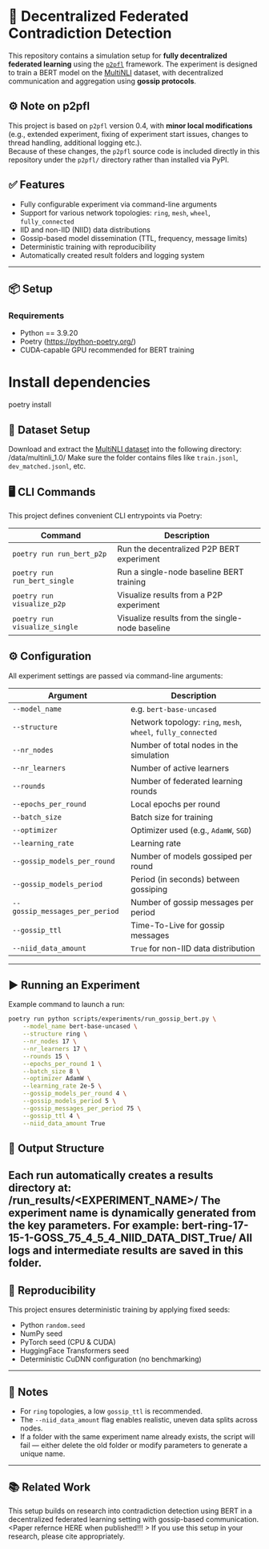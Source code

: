 # 🧪 Decentralized Federated Contradiction Detection

This repository contains a simulation setup for **fully decentralized federated learning** using the [`p2pfl`](https://github.com/danielp2pfl/p2pfl) framework. The experiment is designed to train a BERT model on the [MultiNLI](https://cims.nyu.edu/~sbowman/multinli/) dataset, with decentralized communication and aggregation using **gossip protocols**.

## ⚙️ Note on p2pfl

This project is based on `p2pfl` version 0.4, with **minor local modifications** (e.g., extended experiment, fixing of experiment start issues, changes to thread handling, additional logging etc.).  
Because of these changes, the `p2pfl` source code is included directly in this repository under the `p2pfl/` directory rather than installed via PyPI.

## ✅ Features

- Fully configurable experiment via command-line arguments
- Support for various network topologies: `ring`, `mesh`, `wheel`, `fully_connected`
- IID and non-IID (NIID) data distributions
- Gossip-based model dissemination (TTL, frequency, message limits)
- Deterministic training with reproducibility
- Automatically created result folders and logging system

---

## 📦 Setup

### Requirements

- Python == 3.9.20
- Poetry (https://python-poetry.org/)
- CUDA-capable GPU recommended for BERT training

# Install dependencies
poetry install

## 📁 Dataset Setup

Download and extract the [MultiNLI dataset](https://cims.nyu.edu/~sbowman/multinli/) into the following directory: <project-root>/data/multinli_1.0/
Make sure the folder contains files like `train.jsonl`, `dev_matched.jsonl`, etc.

## 🖥️ CLI Commands

This project defines convenient CLI entrypoints via Poetry:

| Command                  | Description                                      |
|--------------------------|--------------------------------------------------|
| `poetry run run_bert_p2p`     | Run the decentralized P2P BERT experiment       |
| `poetry run run_bert_single`  | Run a single-node baseline BERT training         |
| `poetry run visualize_p2p`    | Visualize results from a P2P experiment          |
| `poetry run visualize_single` | Visualize results from the single-node baseline  |

## ⚙️ Configuration

All experiment settings are passed via command-line arguments:

| Argument                        | Description                                                  |
|--------------------------------|--------------------------------------------------------------|
| `--model_name`                 | e.g. `bert-base-uncased`                                     |
| `--structure`                  | Network topology: `ring`, `mesh`, `wheel`, `fully_connected`|
| `--nr_nodes`                   | Number of total nodes in the simulation                      |
| `--nr_learners`                | Number of active learners                                    |
| `--rounds`                     | Number of federated learning rounds                          |
| `--epochs_per_round`          | Local epochs per round                                       |
| `--batch_size`                | Batch size for training                                      |
| `--optimizer`                 | Optimizer used (e.g., `AdamW`, `SGD`)                        |
| `--learning_rate`             | Learning rate                                                |
| `--gossip_models_per_round`   | Number of models gossiped per round                          |
| `--gossip_models_period`      | Period (in seconds) between gossiping                        |
| `--gossip_messages_per_period`| Number of gossip messages per period                         |
| `--gossip_ttl`                | Time-To-Live for gossip messages                             |
| `--niid_data_amount`          | `True` for non-IID data distribution                         |

---

## ▶️ Running an Experiment

Example command to launch a run:

```bash
poetry run python scripts/experiments/run_gossip_bert.py \
    --model_name bert-base-uncased \
    --structure ring \
    --nr_nodes 17 \
    --nr_learners 17 \
    --rounds 15 \
    --epochs_per_round 1 \
    --batch_size 8 \
    --optimizer AdamW \
    --learning_rate 2e-5 \
    --gossip_models_per_round 4 \
    --gossip_models_period 5 \
    --gossip_messages_per_period 75 \
    --gossip_ttl 4 \
    --niid_data_amount True
```
## 🧪 Output Structure

Each run automatically creates a results directory at: <project-root>/run_results/<EXPERIMENT_NAME>/
The experiment name is dynamically generated from the key parameters. For example:
bert-ring-17-15-1-GOSS_75_4_5_4_NIID_DATA_DIST_True/
All logs and intermediate results are saved in this folder.
---
## 🔬 Reproducibility

This project ensures deterministic training by applying fixed seeds:
- Python `random.seed`
- NumPy seed
- PyTorch seed (CPU & CUDA)
- HuggingFace Transformers seed
- Deterministic CuDNN configuration (no benchmarking)
---
## 🧠 Notes
- For `ring` topologies, a low `gossip_ttl` is recommended.
- The `--niid_data_amount` flag enables realistic, uneven data splits across nodes.
- If a folder with the same experiment name already exists, the script will fail — either delete the old folder or modify parameters to generate a unique name.
---
## 📚 Related Work
This setup builds on research into contradiction detection using BERT in a decentralized federated learning setting with gossip-based communication. <Paper refernce HERE when published!!! > 
If you use this setup in your research, please cite appropriately.
